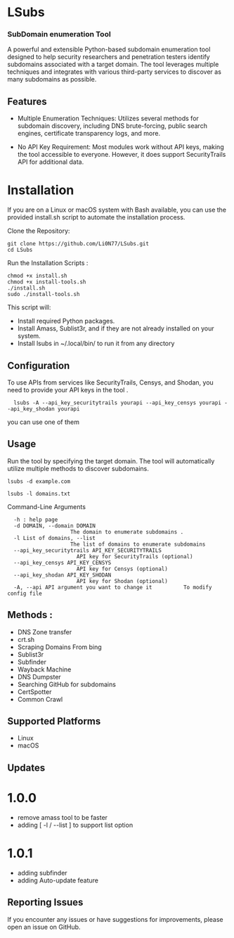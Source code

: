 # LSubs
### SubDomain enumeration Tool
A powerful and extensible Python-based subdomain enumeration tool designed to help security researchers and penetration testers identify subdomains associated with a target domain. The tool leverages multiple techniques and integrates with various third-party services to discover as many subdomains as possible.

## Features

  - Multiple Enumeration Techniques: Utilizes several methods for subdomain discovery, including DNS brute-forcing, public search engines, certificate transparency logs, and more.
  
  - No API Key Requirement: Most modules work without API keys, making the tool accessible to everyone. However, it does support SecurityTrails API for additional data.

# Installation
If you are on a Linux or macOS system with Bash available, you can use the provided install.sh script to automate the installation process.

Clone the Repository:

    git clone https://github.com/Li0N77/LSubs.git
    cd LSubs
  
  Run the Installation Scripts :
    
    chmod +x install.sh
    chmod +x install-tools.sh
    ./install.sh
    sudo ./install-tools.sh

This script will:

  - Install required Python packages.
  - Install Amass, Sublist3r, and if they are not already installed on your system.
  - Install lsubs in ~/.local/bin/  to run it from any directory

## Configuration

To use APIs from services like SecurityTrails, Censys, and Shodan, you need to provide your API keys in the tool .

      lsubs -A --api_key_securitytrails yourapi --api_key_censys yourapi --api_key_shodan yourapi 
      
you can use one of them 

## Usage

Run the tool by specifying the target domain. The tool will automatically utilize multiple methods to discover subdomains.


    lsubs -d example.com

    lsubs -l domains.txt

Command-Line Arguments

      -h : help page
      -d DOMAIN, --domain DOMAIN
                        The domain to enumerate subdomains .
      -l List of domains, --list
                        The list of domains to enumerate subdomains 
      --api_key_securitytrails API_KEY_SECURITYTRAILS
                          API key for SecurityTrails (optional)
      --api_key_censys API_KEY_CENSYS
                          API key for Censys (optional)
      --api_key_shodan API_KEY_SHODAN
                          API key for Shodan (optional)
      -A, --api API argument you want to change it          To modify config file

## Methods :

  - DNS Zone transfer
  - crt.sh
  - Scraping Domains From bing
  - Sublist3r
  - Subfinder
  - Wayback Machine
  - DNS Dumpster
  - Searching GitHub for subdomains
  - CertSpotter
  - Common Crawl

## Supported Platforms
  - Linux
  - macOS

## Updates
# 1.0.0
  - remove amass tool to be faster
  - adding [ -l / --list ] to support list option
# 1.0.1
  - adding subfinder
  - adding Auto-update feature

## Reporting Issues

If you encounter any issues or have suggestions for improvements, please open an issue on GitHub.
